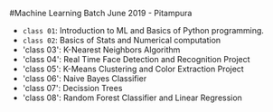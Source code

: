 #Machine Learning Batch June 2019 - Pitampura

- `class 01`: Introduction to ML and Basics of Python programming.
- `class 02`: Basics of Stats and Numerical computation
- 'class 03': K-Nearest Neighbors Algorithm
- 'class 04': Real Time Face Detection and Recognition Project
- 'class 05': K-Means Clustering and Color Extraction Project
- 'class 06': Naive Bayes Classifier
- 'class 07': Decission Trees
- 'class 08': Random Forest Classifier and Linear Regression
